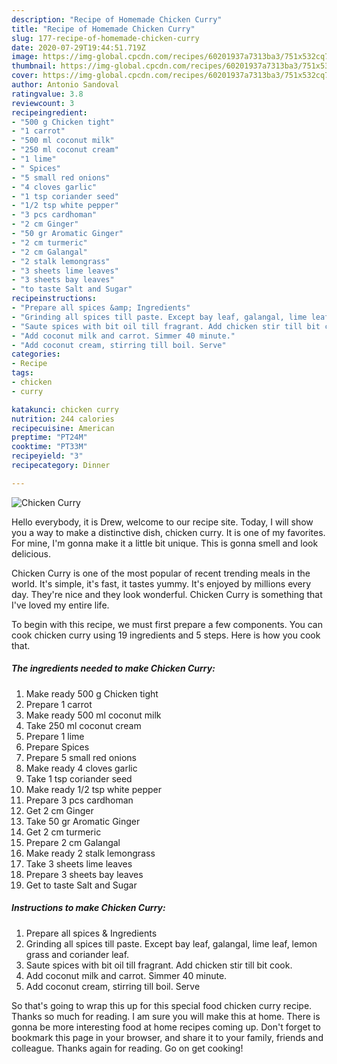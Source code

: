 ```yaml
---
description: "Recipe of Homemade Chicken Curry"
title: "Recipe of Homemade Chicken Curry"
slug: 177-recipe-of-homemade-chicken-curry
date: 2020-07-29T19:44:51.719Z
image: https://img-global.cpcdn.com/recipes/60201937a7313ba3/751x532cq70/chicken-curry-recipe-main-photo.jpg
thumbnail: https://img-global.cpcdn.com/recipes/60201937a7313ba3/751x532cq70/chicken-curry-recipe-main-photo.jpg
cover: https://img-global.cpcdn.com/recipes/60201937a7313ba3/751x532cq70/chicken-curry-recipe-main-photo.jpg
author: Antonio Sandoval
ratingvalue: 3.8
reviewcount: 3
recipeingredient:
- "500 g Chicken tight"
- "1 carrot"
- "500 ml coconut milk"
- "250 ml coconut cream"
- "1 lime"
- " Spices"
- "5 small red onions"
- "4 cloves garlic"
- "1 tsp coriander seed"
- "1/2 tsp white pepper"
- "3 pcs cardhoman"
- "2 cm Ginger"
- "50 gr Aromatic Ginger"
- "2 cm turmeric"
- "2 cm Galangal"
- "2 stalk lemongrass"
- "3 sheets lime leaves"
- "3 sheets bay leaves"
- "to taste Salt and Sugar"
recipeinstructions:
- "Prepare all spices &amp; Ingredients"
- "Grinding all spices till paste. Except bay leaf, galangal, lime leaf, lemon grass and coriander leaf."
- "Saute spices with bit oil till fragrant. Add chicken stir till bit cook."
- "Add coconut milk and carrot. Simmer 40 minute."
- "Add coconut cream, stirring till boil. Serve"
categories:
- Recipe
tags:
- chicken
- curry

katakunci: chicken curry 
nutrition: 244 calories
recipecuisine: American
preptime: "PT24M"
cooktime: "PT33M"
recipeyield: "3"
recipecategory: Dinner

---
```



![Chicken Curry](https://img-global.cpcdn.com/recipes/60201937a7313ba3/751x532cq70/chicken-curry-recipe-main-photo.jpg)

Hello everybody, it is Drew, welcome to our recipe site. Today, I will show you a way to make a distinctive dish, chicken curry. It is one of my favorites. For mine, I'm gonna make it a little bit unique. This is gonna smell and look delicious.



Chicken Curry is one of the most popular of recent trending meals in the world. It's simple, it's fast, it tastes yummy. It's enjoyed by millions every day. They're nice and they look wonderful. Chicken Curry is something that I've loved my entire life.


To begin with this recipe, we must first prepare a few components. You can cook chicken curry using 19 ingredients and 5 steps. Here is how you cook that.

<!--inarticleads1-->

##### The ingredients needed to make Chicken Curry:

1. Make ready 500 g Chicken tight
1. Prepare 1 carrot
1. Make ready 500 ml coconut milk
1. Take 250 ml coconut cream
1. Prepare 1 lime
1. Prepare  Spices
1. Prepare 5 small red onions
1. Make ready 4 cloves garlic
1. Take 1 tsp coriander seed
1. Make ready 1/2 tsp white pepper
1. Prepare 3 pcs cardhoman
1. Get 2 cm Ginger
1. Take 50 gr Aromatic Ginger
1. Get 2 cm turmeric
1. Prepare 2 cm Galangal
1. Make ready 2 stalk lemongrass
1. Take 3 sheets lime leaves
1. Prepare 3 sheets bay leaves
1. Get to taste Salt and Sugar




<!--inarticleads2-->

##### Instructions to make Chicken Curry:

1. Prepare all spices &amp; Ingredients
1. Grinding all spices till paste. Except bay leaf, galangal, lime leaf, lemon grass and coriander leaf.
1. Saute spices with bit oil till fragrant. Add chicken stir till bit cook.
1. Add coconut milk and carrot. Simmer 40 minute.
1. Add coconut cream, stirring till boil. Serve




So that's going to wrap this up for this special food chicken curry recipe. Thanks so much for reading. I am sure you will make this at home. There is gonna be more interesting food at home recipes coming up. Don't forget to bookmark this page in your browser, and share it to your family, friends and colleague. Thanks again for reading. Go on get cooking!
